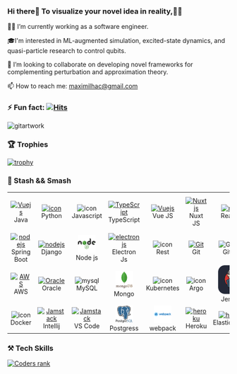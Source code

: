 ### Hi there👋 To visualize your novel idea in reality,🧙‍♀️

🕵️‍♀️ I’m currently working as a software engineer. 

🎓I'm interested in ML-augmented simulation, excited-state dynamics, and quasi-particle research to control qubits.

👯 I’m looking to collaborate on developing novel frameworks for complementing perturbation and approximation theory.

📫 How to reach me: maximilhac@gmail.com

### ⚡ Fun fact: [![Hits](https://hits.seeyoufarm.com/api/count/incr/badge.svg?url=https%3A%2F%2Fgithub.com%2Fgosunyoung%2Fgosunyoung&count_bg=%233A7CA7&title_bg=%23D2D5D1&icon=reactos.svg&icon_color=%23C38B8B&title=hits&edge_flat=false)](https://hits.seeyoufarm.com)

![gitartwork](https://raw.githubusercontent.com/kknni/gitartwork/main/gitartwork.svg)

### 🏆 Trophies

[![trophy](https://github-profile-trophy.vercel.app/?username=MaximHelio&theme=onedark&title=MultiLanguage,Repositories,Commits,Followers,Stars)](https://github.com//github-profile-trophy)



### 🔭 Stash && Smash

<table align="center">
    <td align="center" width="96">
      <a href="#vuejs">
        <img src="https://techstack-generator.vercel.app/java-icon.svg" width="48" height="48" alt="Vuejs" />
      </a>
      <br>Java
    </td>
    <td align="center" width="96">
      <a href="#macropower-tech">
        <img src="https://techstack-generator.vercel.app/python-icon.svg" alt="icon" width="65" height="65" />
      </a>
      <br>Python
    </td>
    <td align="center" width="96">
        <img src="https://techstack-generator.vercel.app/js-icon.svg" alt="icon" width="65" height="65" />
      <br>Javascript
    </td>
    <td align="center" width="96">
      <a href="#ts">
        <img src="https://techstack-generator.vercel.app/ts-icon.svg" width="48" height="48" alt="TypeScript" />
      </a>
      <br>TypeScript
    </td>
    <td align="center" width="96">
      <a href="#vuejs">
        <img src="https://www.vectorlogo.zone/logos/vuejs/vuejs-icon.svg" width="48" height="48" alt="Vuejs" />
      </a>
      <br>Vue JS
    </td>
     <td align="center" width="96">
      <a href="#suhailkakar-tech">
        <img src="https://www.vectorlogo.zone/logos/nuxtjs/nuxtjs-icon.svg" width="48" height="48" alt="Nuxtjs" />
      </a>
      <br>Nuxt JS
    </td>
    <td align="center"  width="96">
      <a href="https://reactjs.org/" target="_blank"> <img src="https://techstack-generator.vercel.app/react-icon.svg" alt="react" width="40" height="40"/> </a> 
      <br>React js
    </td>
    <td align="center" width="96">
      <a href="#macropower-tech">
        <img src="https://github.com/tandpfun/skill-icons/blob/main/icons/Fortran.svg" alt="icon" width="65" height="65" />
      </a>
      <br>Fortran
    </td>
</tr>
<tr>
    <td align="center"  width="96">
     <a href="https://nodejs.org" target="_blank"> <img src="https://logodix.com/logo/1614368.png" alt="nodejs" width="40" height="40"/> </a>
      <br>Spring Boot
    </td>
    <td align="center"  width="96">
     <a href="https://nodejs.org" target="_blank"> <img src="https://techstack-generator.vercel.app/django-icon.svg" alt="nodejs" width="40" height="40"/> </a>
      <br>Django
    </td>
    <td align="center"  width="96">
     <a href="https://nodejs.org" target="_blank"> <img src="https://raw.githubusercontent.com/devicons/devicon/master/icons/nodejs/nodejs-original-wordmark.svg" alt="nodejs" width="40" height="40"/> </a>
      <br>Node js
    </td>
    <td align="center"  width="96">
     <a href="https://nodejs.org" target="_blank"> <img src="https://upload.wikimedia.org/wikipedia/commons/thumb/9/91/Electron_Software_Framework_Logo.svg/256px-Electron_Software_Framework_Logo.svg.png?20190331235051" alt="electronjs" width="40" height="40"/> </a>
      <br>Electron Js
    </td>
    <td align="center" width="96">
        <img src="https://techstack-generator.vercel.app/restapi-icon.svg" alt="icon" width="65" height="65" />
      <br>Rest
    </td>
    <td align="center" width="96">
      <a href="#git" >
        <img src="https://upload.wikimedia.org/wikipedia/commons/thumb/3/3f/Git_icon.svg/1200px-Git_icon.svg.png" width="48" height="48" alt="Git" />
      </a>
      <br>Git
    </td>
    <td align="center" width="96">
        <img src="https://techstack-generator.vercel.app/github-icon.svg" width="48" height="48" alt="GitHub" />
      <br>Github
    </td>
    <td align="center"  width="96">
        <img src="https://user-images.githubusercontent.com/25181517/192108376-c675d39b-90f6-4073-bde6-5a9291644657.png" width="48" height="48" alt="GitLab" />
      <br>GitLab
    </td>
</tr>
<tr>
    <td align="center" width="96">
      <a href="#laravel">
        <img src="https://techstack-generator.vercel.app/aws-icon.svg" width="48" height="48" alt="AWS" />
      </a>
      <br>AWS
    </td>
    <td align="center" width="96">
      <a href="#laravel">
        <img src="https://e7.pngegg.com/pngimages/263/506/png-clipart-oracle-logo-illustration-oracle-database-oracle-corporation-postgresql-relational-database-management-system-oracle-logo-brand-postgresql.png" width="48" height="48" alt="Oracle" />
      </a>
      <br>Oracle
    </td>
    <td align="center" width="96">
        <img src="https://skillicons.dev/icons?i=mysql" width="48" height="48" alt="mysql" />
      <br>MySQL
    </td>
    <td align="center" width="96">
      <a href="https://www.mongodb.com/" target="_blank"> <img src="https://raw.githubusercontent.com/devicons/devicon/master/icons/mongodb/mongodb-original-wordmark.svg" alt="mongodb" width="40" height="40"/> </a>
      <br>Mongo
    </td>
    <td align="center" width="96">
      <img src="https://techstack-generator.vercel.app/kubernetes-icon.svg" alt="icon" width="65" height="65" />
      <br>Kubernetes
    </td>
    <td align="center" width="96">
      <img src="https://techstack-generator.vercel.app/testinglibrary-icon.svg" alt="icon" width="65" height="65" />
      <br>Argo
    </td>
    <td align="center" width="96">
      <img src="https://github.com/tandpfun/skill-icons/blob/main/icons/Jenkins-Dark.svg" alt="icon" width="65" height="65" />
      <br>Jenkins
    </td>
    <td align="center" width="96">
      <img src="https://skillicons.dev/icons?i=redis" width="48" height="48" alt="redis" />
      <br>redis
    </td>
 </tr>
<tr>
    <td align="center" width="96">
        <img src="https://techstack-generator.vercel.app/docker-icon.svg" alt="icon" width="65" height="65" />
      <br>Docker
    </td>
    <td align="center"  width="96">
      <a href="#vscode">
        <img src="https://upload.wikimedia.org/wikipedia/commons/9/9c/IntelliJ_IDEA_Icon.svg" width="48" height="48" alt="Jamstack" />
      </a>
      <br>Intellij
    </td>
    <td align="center"  width="96">
      <a href="#vscode">
        <img src="https://upload.wikimedia.org/wikipedia/commons/9/9a/Visual_Studio_Code_1.35_icon.svg" width="48" height="48" alt="Jamstack" />
      </a>
      <br>VS Code
    </td>
      <td align="center" width="96">
      <a href="https://www.postgresql.org" target="_blank"> <img src="https://raw.githubusercontent.com/devicons/devicon/master/icons/postgresql/postgresql-original-wordmark.svg" alt="postgresql" width="40" height="40"/> </a> 
      <br>Postgress
    </td>
      <td align="center" width="96">
      <a href="https://webpack.js.org" target="_blank"> <img src="https://raw.githubusercontent.com/devicons/devicon/d00d0969292a6569d45b06d3f350f463a0107b0d/icons/webpack/webpack-original-wordmark.svg" alt="webpack" width="40" height="40"/> </a> 
      <br>webpack
    </td>
    <td align="center" width="96">
      <a href="https://heroku.com" target="_blank"> <img src="https://www.vectorlogo.zone/logos/heroku/heroku-icon.svg" alt="heroku" width="40" height="40"/> </a></a> 
      <br>Heroku
    </td>
    <td align="center" width="96">
      <a href="" target="_blank"> <img src="https://cdn.freebiesupply.com/logos/large/2x/elasticsearch-logo-png-transparent.png" alt="heroku" width="40" height="40"/> </a></a> 
      <br>Elasticsearch
    </td>
    <td align="center" width="96">
      <a href="" target="_blank"> <img src="https://techstack-generator.vercel.app/nginx-icon.svg" alt="heroku" width="40" height="40"/> </a></a> 
      <br>Nginx
    </td>
  </tr>

</table>

### ⚒️ Tech Skills



[![Coders rank](https://cr-skills-chart-widget.azurewebsites.net/api/api?username=MaximHelio)](https://profile.codersrank.io/user/MaximHelio)



<!--

Here are some ideas to get you started:
Hello! 

- 👯 I’m looking to collaborate on ...
- 🤔 I’m looking for help with ...
- 😄 Pronouns: ...
  -->
